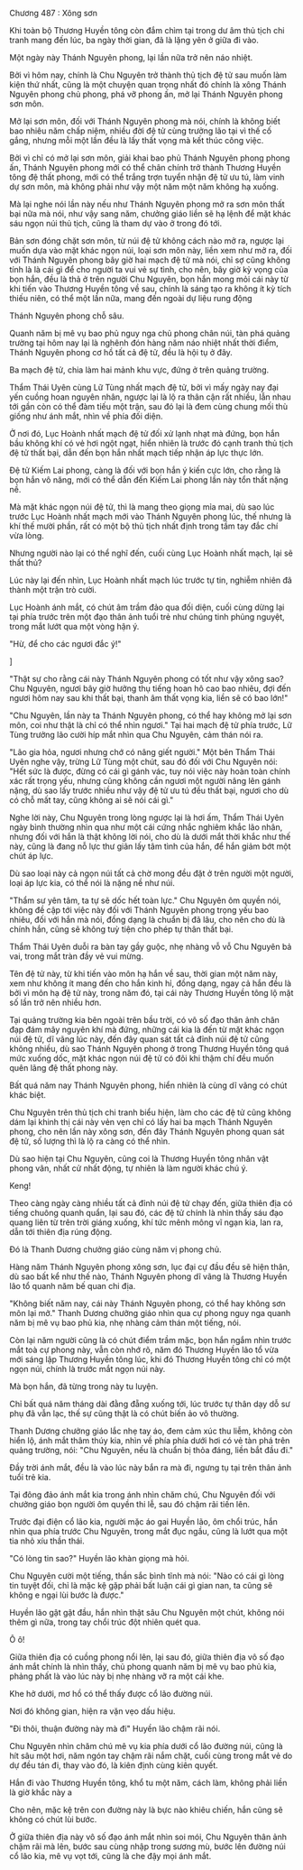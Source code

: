 




Chương 487 : Xông sơn


Khi toàn bộ Thương Huyền tông còn đắm chìm tại trong dư âm thủ tịch chi tranh mang đến lúc, ba ngày thời gian, đã là lặng yên ở giữa đi vào.

Một ngày này Thánh Nguyên phong, lại lần nữa trở nên náo nhiệt.

Bởi vì hôm nay, chính là Chu Nguyên trở thành thủ tịch đệ tử sau muốn làm kiện thứ nhất, cũng là một chuyện quan trọng nhất đó chính là xông Thánh Nguyên phong chủ phong, phá vỡ phong ấn, mở lại Thánh Nguyên phong sơn môn.

Mở lại sơn môn, đối với Thánh Nguyên phong mà nói, chính là không biết bao nhiêu năm chấp niệm, nhiều đời đệ tử cùng trưởng lão tại vì thế cố gắng, nhưng mỗi một lần đều là lấy thất vọng mà kết thúc công việc.

Bởi vì chỉ có mở lại sơn môn, giải khai bao phủ Thánh Nguyên phong phong ấn, Thánh Nguyên phong mới có thể chân chính trở thành Thương Huyền tông đệ thất phong, mới có thể trắng trợn tuyển nhận đệ tử ưu tú, làm vinh dự sơn môn, mà không phải như vậy một năm một năm không hạ xuống.

Mà lại nghe nói lần này nếu như Thánh Nguyên phong mở ra sơn môn thất bại nữa mà nói, như vậy sang năm, chưởng giáo liền sẽ hạ lệnh để mặt khác sáu ngọn núi thủ tịch, cũng là tham dự vào ở trong đó tới.

Bản sơn đóng chặt sơn môn, từ núi đệ tử không cách nào mở ra, ngược lại muốn dựa vào mặt khác ngọn núi, loại sơn môn này, liền xem như mở ra, đối với Thánh Nguyên phong bây giờ hai mạch đệ tử mà nói, chỉ sợ cũng không tính là là cái gì để cho người ta vui vẻ sự tình, cho nên, bây giờ kỳ vọng của bọn hắn, đều là thả ở trên người Chu Nguyên, bọn hắn mong mỏi cái này từ khi tiến vào Thương Huyền tông về sau, chính là sáng tạo ra không ít kỳ tích thiếu niên, có thể một lần nữa, mang đến ngoài dự liệu rung động

Thánh Nguyên phong chỗ sâu.

Quanh năm bị mê vụ bao phủ nguy nga chủ phong chân núi, tàn phá quảng trường tại hôm nay lại là nghênh đón hàng năm náo nhiệt nhất thời điểm, Thánh Nguyên phong cơ hồ tất cả đệ tử, đều là hội tụ ở đây.

Ba mạch đệ tử, chia làm hai mảnh khu vực, đứng ở trên quảng trường.

Thẩm Thái Uyên cùng Lữ Tùng nhất mạch đệ tử, bởi vì mấy ngày nay đại yến cuồng hoan nguyên nhân, ngược lại là lộ ra thân cận rất nhiều, lẫn nhau tới gần còn có thể đàm tiếu một trận, sau đó lại là đem cùng chung mối thù giống như ánh mắt, nhìn về phía đối diện.

Ở nơi đó, Lục Hoành nhất mạch đệ tử đối xử lạnh nhạt mà đứng, bọn hắn bầu không khí có vẻ hơi ngột ngạt, hiển nhiên là trước đó cạnh tranh thủ tịch đệ tử thất bại, dẫn đến bọn hắn nhất mạch tiếp nhận áp lực thực lớn.

Đệ tử Kiếm Lai phong, càng là đối với bọn hắn ý kiến cực lớn, cho rằng là bọn hắn vô năng, mới có thể dẫn đến Kiếm Lai phong lần này tổn thất nặng nề.

Mà mặt khác ngọn núi đệ tử, thì là mang theo giọng mỉa mai, dù sao lúc trước Lục Hoành nhất mạch mới vào Thánh Nguyên phong lúc, thế nhưng là khí thế mười phần, rất có một bộ thủ tịch nhất định trong tầm tay đắc chí vừa lòng.

Nhưng người nào lại có thể nghĩ đến, cuối cùng Lục Hoành nhất mạch, lại sẽ thất thủ?

Lúc này lại đến nhìn, Lục Hoành nhất mạch lúc trước tự tin, nghiễm nhiên đã thành một trận trò cười.

Lục Hoành ánh mắt, có chút âm trầm đảo qua đối diện, cuối cùng dừng lại tại phía trước trên một đạo thân ảnh tuổi trẻ như chúng tinh phủng nguyệt, trong mắt lướt qua một vòng hận ý.

"Hừ, để cho các ngươi đắc ý!"

]

"Thật sự cho rằng cái này Thánh Nguyên phong có tốt như vậy xông sao? Chu Nguyên, ngươi bây giờ hưởng thụ tiếng hoan hô cao bao nhiêu, đợi đến ngươi hôm nay sau khi thất bại, thanh âm thất vọng kia, liền sẽ có bao lớn!"

"Chu Nguyên, lần này ta Thánh Nguyên phong, có thể hay không mở lại sơn môn, coi như thật là chỉ có thể nhìn ngươi." Tại hai mạch đệ tử phía trước, Lữ Tùng trưởng lão cười híp mắt nhìn qua Chu Nguyên, cảm thán nói ra.

"Lão gia hỏa, ngươi nhưng chớ có nâng giết người." Một bên Thẩm Thái Uyên nghe vậy, trừng Lữ Tùng một chút, sau đó đối với Chu Nguyên nói: "Hết sức là được, đừng có cái gì gánh vác, tuy nói việc này hoàn toàn chính xác rất trọng yếu, nhưng cũng không cần ngươi một người nâng lên gánh nặng, dù sao lấy trước nhiều như vậy đệ tử ưu tú đều thất bại, ngươi cho dù có chỗ mất tay, cũng không ai sẽ nói cái gì."

Nghe lời này, Chu Nguyên trong lòng ngược lại là hơi ấm, Thẩm Thái Uyên ngày bình thường nhìn qua như một cái cứng nhắc nghiêm khắc lão nhân, nhưng đối với hắn là thật không lời nói, cho dù là dưới mắt thời khắc như thế này, cũng là đang nỗ lực thư giãn lấy tâm tình của hắn, để hắn giảm bớt một chút áp lực.

Dù sao loại này cả ngọn núi tất cả chờ mong đều đặt ở trên người một người, loại áp lực kia, có thể nói là nặng nề như núi.

"Thẩm sư yên tâm, ta tự sẽ dốc hết toàn lực." Chu Nguyên ôm quyền nói, không đề cập tới việc này đối với Thánh Nguyên phong trọng yếu bao nhiêu, đối với hắn mà nói, đồng dạng là chuẩn bị đã lâu, cho nên cho dù là chính hắn, cũng sẽ không tuỳ tiện cho phép tự thân thất bại.

Thẩm Thái Uyên duỗi ra bàn tay gầy guộc, nhẹ nhàng vỗ vỗ Chu Nguyên bả vai, trong mắt tràn đầy vẻ vui mừng.

Tên đệ tử này, từ khi tiến vào môn hạ hắn về sau, thời gian một năm này, xem như không ít mang đến cho hắn kinh hỉ, đồng dạng, ngay cả hắn đều là bởi vì môn hạ đệ tử này, trong năm đó, tại cái này Thương Huyền tông lộ mặt số lần trở nên nhiều hơn.

Tại quảng trường kia bên ngoài trên bầu trời, có vô số đạo thân ảnh chân đạp đám mây nguyên khí mà đứng, những cái kia là đến từ mặt khác ngọn núi đệ tử, dĩ vãng lúc này, đến đây quan sát tất cả đỉnh núi đệ tử cũng không nhiều, dù sao Thánh Nguyên phong ở trong Thương Huyền tông quá mức xuống dốc, mặt khác ngọn núi đệ tử có đôi khi thậm chí đều muốn quên lãng đệ thất phong này.

Bất quá năm nay Thánh Nguyên phong, hiển nhiên là cùng dĩ vãng có chút khác biệt.

Chu Nguyên trên thủ tịch chi tranh biểu hiện, làm cho các đệ tử cũng không dám lại khinh thị cái này vẻn vẹn chỉ có lấy hai ba mạch Thánh Nguyên phong, cho nên lần này xông sơn, đến đây Thánh Nguyên phong quan sát đệ tử, số lượng thì là lộ ra càng có thể nhìn.

Dù sao hiện tại Chu Nguyên, cũng coi là Thương Huyền tông nhân vật phong vân, nhất cử nhất động, tự nhiên là làm người khác chú ý.

Keng!

Theo càng ngày càng nhiều tất cả đỉnh núi đệ tử chạy đến, giữa thiên địa có tiếng chuông quanh quẩn, lại sau đó, các đệ tử chính là nhìn thấy sáu đạo quang liên từ trên trời giáng xuống, khí tức mênh mông vĩ ngạn kia, lan ra, dẫn tới thiên địa rúng động.

Đó là Thanh Dương chưởng giáo cùng năm vị phong chủ.

Hàng năm Thánh Nguyên phong xông sơn, lục đại cự đầu đều sẽ hiện thân, dù sao bất kể như thế nào, Thánh Nguyên phong dĩ vãng là Thương Huyền lão tổ quanh năm bế quan chi địa.

"Không biết năm nay, cái này Thánh Nguyên phong, có thể hay không sơn môn lại mở." Thanh Dương chưởng giáo nhìn qua cự phong nguy nga quanh năm bị mê vụ bao phủ kia, nhẹ nhàng cảm thán một tiếng, nói.

Còn lại năm người cũng là có chút điểm trầm mặc, bọn hắn ngắm nhìn trước mắt toà cự phong này, vẫn còn nhớ rõ, năm đó Thương Huyền lão tổ vừa mới sáng lập Thương Huyền tông lúc, khi đó Thương Huyền tông chỉ có một ngọn núi, chính là trước mắt ngọn núi này.

Mà bọn hắn, đã từng trong này tu luyện.

Chỉ bất quá năm tháng dài đằng đẵng xuống tới, lúc trước tự thân dạy dỗ sư phụ đã vẫn lạc, thế sự cũng thật là có chút biến ảo vô thường.

Thanh Dương chưởng giáo lắc nhẹ tay áo, đem cảm xúc thu liễm, không còn hiển lộ, ánh mắt thâm thúy kia, nhìn về phía phía dưới hơi có vẻ tàn phá trên quảng trường, nói: "Chu Nguyên, nếu là chuẩn bị thỏa đáng, liền bắt đầu đi."

Đầy trời ánh mắt, đều là vào lúc này bắn ra mà đi, ngưng tụ tại trên thân ảnh tuổi trẻ kia.

Tại đông đảo ánh mắt kia trong ánh nhìn chăm chú, Chu Nguyên đối với chưởng giáo bọn người ôm quyền thi lễ, sau đó chậm rãi tiến lên.

Trước đại điện cổ lão kia, người mặc áo gai Huyền lão, ôm chổi trúc, hắn nhìn qua phía trước Chu Nguyên, trong mắt đục ngầu, cũng là lướt qua một tia nhỏ xíu thần thái.

"Có lòng tin sao?" Huyền lão khàn giọng mà hỏi.

Chu Nguyên cười một tiếng, thần sắc bình tĩnh mà nói: "Nào có cái gì lòng tin tuyệt đối, chỉ là mặc kệ gặp phải bất luận cái gì gian nan, ta cũng sẽ không e ngại lùi bước là được."

Huyền lão gật gật đầu, hắn nhìn thật sâu Chu Nguyên một chút, không nói thêm gì nữa, trong tay chổi trúc đột nhiên quét qua.

Ô ô!

Giữa thiên địa có cuồng phong nổi lên, lại sau đó, giữa thiên địa vô số đạo ánh mắt chính là nhìn thấy, chủ phong quanh năm bị mê vụ bao phủ kia, phảng phất là vào lúc này bị nhẹ nhàng vỡ ra một cái khe.

Khe hở dưới, mơ hồ có thể thấy được cổ lão đường núi.

Nơi đó không gian, hiện ra vặn vẹo dấu hiệu.

"Đi thôi, thuận đường này mà đi" Huyền lão chậm rãi nói.

Chu Nguyên nhìn chăm chú mê vụ kia phía dưới cổ lão đường núi, cũng là hít sâu một hơi, năm ngón tay chậm rãi nắm chặt, cuối cùng trong mắt vẻ do dự đều tán đi, thay vào đó, là kiên định cùng kiên quyết.

Hắn đi vào Thương Huyền tông, khổ tu một năm, cách làm, không phải liền là giờ khắc này a

Cho nên, mặc kệ trên con đường này là bực nào khiêu chiến, hắn cũng sẽ không có chút lùi bước.

Ở giữa thiên địa này vô số đạo ánh mắt nhìn soi mói, Chu Nguyên thân ảnh chậm rãi mà lên, bước sau cùng nhập trong sương mù, bước lên đường núi cổ lão kia, mê vụ vọt tới, cũng là che đậy mọi ánh mắt.




